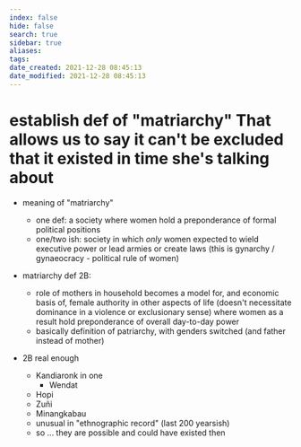 ```yaml
---
index: false
hide: false
search: true
sidebar: true
aliases:
tags:
date_created: 2021-12-28 08:45:13
date_modified: 2021-12-28 08:45:13
---
```


# establish def of "matriarchy" That allows us to say it can't be excluded that it existed in time she's talking about


- meaning of "matriarchy"
	- one def: a society where women hold a preponderance of formal political positions
	- one/two ish: society in which *only* women expected to wield executive power or lead armies or create laws (this is gynarchy / gynaeocracy - political rule of women)
- matriarchy def 2B: 
	- role of mothers in household becomes a model for, and economic basis of, female authority in other aspects of life (doesn't necessitate dominance in a violence or exclusionary sense) where women as a result hold preponderance of overall day-to-day power
	- basically definition of patriarchy, with genders switched (and father instead of mother)

- 2B real enough
	- Kandiaronk in one
		- Wendat
	- Hopi
	- Zuñi
	- Minangkabau
	- unusual in "ethnographic record" (last 200 yearsish)
	- so ... they are possible and could have existed then